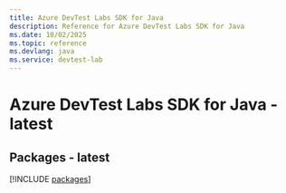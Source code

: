 ```yaml
---
title: Azure DevTest Labs SDK for Java
description: Reference for Azure DevTest Labs SDK for Java
ms.date: 10/02/2025
ms.topic: reference
ms.devlang: java
ms.service: devtest-lab
---
```

# Azure DevTest Labs SDK for Java - latest
## Packages - latest
[!INCLUDE [packages](devtest-labs-index.md)]